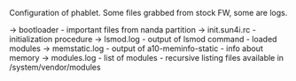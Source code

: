 Configuration of phablet.
Some files grabbed from stock FW, some are logs.

-> bootloader - important files from nanda partition
-> init.sun4i.rc - initialization procedure 
-> lsmod.log - output of lsmod command - loaded modules
-> memstatic.log - output of a10-meminfo-static - info about memory
-> modules.log - list of modules - recursive listing files available in /system/vendor/modules
